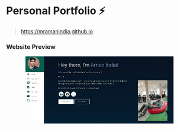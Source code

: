 # Personal Portfolio ⚡️ 
> https://mramanindia.github.io

### Website Preview
<p align="center"> 
  <kbd>
    <a href="https://mramanindia.github.io" target="_blank"><img src="examples/preview.gif">
  </a>
  </kbd>
</p>
